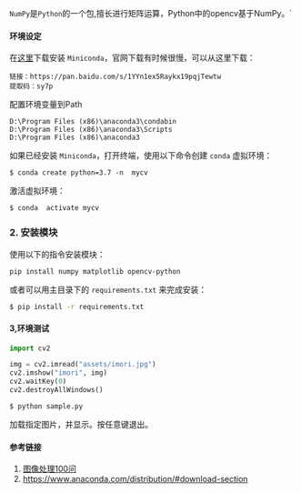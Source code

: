 

`NumPy`是`Python`的一个包,擅长进行矩阵运算，Python中的opencv基于NumPy。`

#### 环境设定

在[这里](https://conda.io/miniconda.html)下载安装 `Miniconda`，官网下载有时候很慢，可以从这里下载：

```
链接：https://pan.baidu.com/s/1YYn1ex5Raykx19pqjTewtw 
提取码：sy7p 
```

配置环境变量到Path

```
D:\Program Files (x86)\anaconda3\condabin
D:\Program Files (x86)\anaconda3\Scripts
D:\Program Files (x86)\anaconda3
```

如果已经安装 `Miniconda`，打开终端，使用以下命令创建 `conda` 虚拟环境：

```
$ conda create python=3.7 -n  mycv
```

激活虚拟环境：

```
$ conda  activate mycv
```

### 2. 安装模块

使用以下的指令安装模块：

```
pip install numpy matplotlib opencv-python
```

或者可以用主目录下的 `requirements.txt` 来完成安装：

```bash
$ pip install -r requirements.txt
```

#### 3,环境测试

```python
import cv2

img = cv2.imread("assets/imori.jpg")
cv2.imshow("imori", img)
cv2.waitKey(0)
cv2.destroyAllWindows()
```



```
$ python sample.py
```

加载指定图片，并显示。按任意键退出。





#### 参考链接

1. [图像处理100问](https://github.com/gzr2017/ImageProcessing100Wen)
2. https://www.anaconda.com/distribution/#download-section

